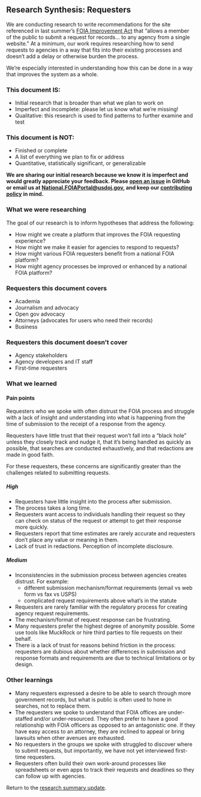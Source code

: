 ## Research Synthesis: Requesters

We are conducting research to write recommendations for the site referenced in last summer’s [FOIA Improvement Act](https://www.justice.gov/oip/oip-summary-foia-improvement-act-2016) that “allows a member of the public to submit a request for records… to any agency from a single website.” At a minimum, our work requires researching how to send requests to agencies in a way that fits into their existing processes and doesn’t add a delay or otherwise burden the process.
 
We’re especially interested in understanding how this can be done in a way that improves the system as a whole.
 
### This document IS:
* Initial research that is broader than what we plan to work on
* Imperfect and incomplete: please let us know what we’re missing!
* Qualitative: this research is used to find patterns to further examine and test

### This document is NOT:
* Finished or complete
* A list of everything we plan to fix or address
* Quantitative, statistically significant, or generalizable
 
**We are sharing our initial research because we know it is imperfect and would greatly appreciate your feedback. Please [open an issue](https://github.com/18F/foia-recommendations/issues/new) in GitHub or email us at [National.FOIAPortal@usdoj.gov](mailto:National.FOIAPortal@usdoj.gov), and keep our [contributing policy](https://github.com/18F/foia-recommendations/blob/master/CONTRIBUTING.md) in mind.**

### What we were researching

The goal of our research is to inform hypotheses that address the following:
* How might we create a platform that improves the FOIA requesting experience?
* How might we make it easier for agencies to respond to requests?
* How might various FOIA requesters benefit from a national FOIA platform?
* How might agency processes be improved or enhanced by a national FOIA platform?

### Requesters this document covers
* Academia
* Journalism and advocacy
* Open gov advocacy
* Attorneys (advocates for users who need their records)
* Business

### Requesters this document doesn’t cover
* Agency stakeholders
* Agency developers and IT staff
* First-time requesters

### What we learned

#### Pain points
Requesters who we spoke with often distrust the FOIA process and struggle with a lack of insight and understanding into what is happening from the time of submission to the receipt of a response from the agency. 
 
Requesters have little trust that their request won’t fall into a “black hole” unless they closely track and nudge it, that it’s being handled as quickly as possible, that searches are conducted exhaustively, and that redactions are made in good faith.
 
For these requesters, these concerns are significantly greater than the challenges related to submitting requests.

##### High
* Requesters have little insight into the process after submission.
* The process takes a long time.
* Requesters want access to individuals handling their request so they can check on status of the request or attempt to get their response more quickly.
* Requesters report that time estimates are rarely accurate and requesters don’t place any value or meaning in them.
* Lack of trust in redactions. Perception of incomplete disclosure.

##### Medium
* Inconsistencies in the submission process between agencies creates distrust. For example:
  * different submission mechanism/format requirements (email vs web form vs fax vs USPS)
  * complicated request requirements above what’s in the statute
* Requesters are rarely familiar with the regulatory process for creating agency request requirements.
* The mechanism/format of request response can be frustrating.
* Many requesters prefer the highest degree of anonymity possible. Some use tools like MuckRock or hire third parties to file requests on their behalf.
* There is a lack of trust for reasons behind friction in the process: requesters are dubious about whether differences in submission and response formats and requirements are due to technical limitations or by design.

### Other learnings
* Many requesters expressed a desire to be able to search through more government records, but what is public is often used to hone in searches, not to replace them.
* The requesters we spoke to understand that FOIA offices are under-staffed and/or under-resourced. They often prefer to have a good relationship with FOIA officers as opposed to an antagonistic one. If they have easy access to an attorney, they are inclined to appeal or bring lawsuits when other avenues are exhausted.
* No requesters in the groups we spoke with struggled to discover where to submit requests, but importantly, we have not yet interviewed first-time requesters.
* Requesters often build their own work-around processes like spreadsheets or even apps to track their requests and deadlines so they can follow up with agencies.

Return to the [research summary update](https://github.com/18F/foia-recommendations/blob/master/research-update.md).
